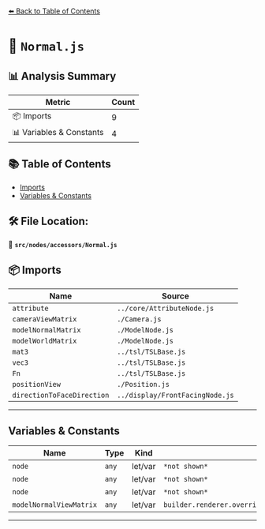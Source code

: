 [⬅️ Back to Table of Contents](../../../index.md)

# 📄 `Normal.js`

## 📊 Analysis Summary

| Metric | Count |
|--------|-------|
| 📦 Imports | 9 |
| 📊 Variables & Constants | 4 |

## 📚 Table of Contents

- [Imports](#imports)
- [Variables & Constants](#variables-constants)

## 🛠️ File Location:
📂 **`src/nodes/accessors/Normal.js`**

## 📦 Imports

| Name | Source |
|------|--------|
| `attribute` | `../core/AttributeNode.js` |
| `cameraViewMatrix` | `./Camera.js` |
| `modelNormalMatrix` | `./ModelNode.js` |
| `modelWorldMatrix` | `./ModelNode.js` |
| `mat3` | `../tsl/TSLBase.js` |
| `vec3` | `../tsl/TSLBase.js` |
| `Fn` | `../tsl/TSLBase.js` |
| `positionView` | `./Position.js` |
| `directionToFaceDirection` | `../display/FrontFacingNode.js` |


---

## Variables & Constants

| Name | Type | Kind | Value | Exported |
|------|------|------|-------|----------|
| `node` | `any` | let/var | `*not shown*` | ✗ |
| `node` | `any` | let/var | `*not shown*` | ✗ |
| `node` | `any` | let/var | `*not shown*` | ✗ |
| `modelNormalViewMatrix` | `any` | let/var | `builder.renderer.overrideNodes.modelNormalViewMatrix` | ✗ |


---